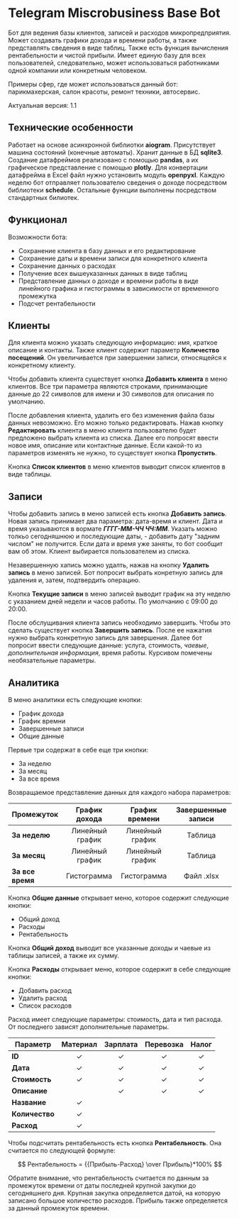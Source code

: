 # Telegram Miscrobusiness Base Bot
Бот для ведения базы клиентов, записей и расходов микропредприятия. Может создавать графики дохода и времени работы, а также представлять сведения в виде таблиц. Также есть функция вычисления рентабельности и чистой прибыли. Имеет единую базу для всех пользователей, следовательно, может использоваться работниками одной компании или конкретным человеком.

Примеры сфер, где может использоваться данный бот: парикмахерская, салон красоты, ремонт техники, автосервис.

Актуальная версия: 1.1
## Технические особенности
Работает на основе асинхронной библиотки **aiogram**. Присутствует машина состояний (конечные автоматы). Хранит данные в БД **sqlite3**. Создание датафреймов реализовано с помощью **pandas**, а их графическое представление с помощью **plotly**. Для конвертации датафрейма в Excel файл нужно установить модуль **openpyxl**. Каждую неделю бот отправляет пользователю сведения о доходе посредством библиотеки **schedule**. Остальные функции выполнены посредством стандартных билиотек.
## Функционал
Возможности бота:
- Сохранение клиента в базу данных и его редактирование
- Сохранение даты и времени записи для конкретного клиента
- Сохранение данных о расходах
- Получение всех вышеуказанных данных в виде таблиц
- Представление данных о доходе и времени работы в виде линейного графика и гистограммы в зависимости от временного промежутка
- Подсчет рентабельности
## Клиенты
Для клиента можно указать следующую информацию: имя, краткое описание и контакты. Также клиент содержит параметр **Количество посещений**. Он увеличивается при завершении записи, относящейся к конкретному клиенту.

Чтобы добавить клиента существует кнопка **Добавить клиента** в меню клиентов. Все три параметра являются строками, принимающие данные до 22 символов для имени и 30 символов для описания по умолчанию.

После добавления клиента, удалить его без изменения файла базы данных невозможно. Его можно только редактировать. Нажав кнопку **Редактировать** клиента в меню клиента пользователю будет предложено выбрать клиента из списка. Далее его попросят ввести новое имя, описание или контактные данные. Если какой-то из параметров изменять не нужно, то существует кнопка **Пропустить**.

Кнопка **Список клиентов** в меню клиентов выводит список клиентов в виде таблицы.
## Записи
Чтобы добавить запись в меню записей есть кнопка **Добавить запись**. Новая запись принимает два параметра: дата-время и клиент. Дата и время указываются в вормате ***ГГГГ-ММ-ЧЧ ЧЧ:ММ***. Указать можно толкьо сегодняшнюю и последующие даты, - добавить дату "задним числом" не получится. Если дата и время уже заняты, то бот сообщит вам об этом. Клиент выбирается пользователем из списка.

Незавершенную хапись можно удалть, нажав на кнопку **Удалить запись** в меню записей. Бот попросит выбрать конретную запись для удаления и, затем, подтвердить операцию.

Кнопка **Текущие записи** в меню записей выводит график на эту неделю с указанием дней недели и часов работы. По умолчанию с 09:00 до 20:00.

После обслущивания клиента запись необходимо завершить. Чтобы это сделать существует кнопка **Завершить запись**. После ее нажатия нужно выбрать конкретную запись для завершения. Далее бот попросит ввести следующие данные: услуга, стоимость, *чаевые*, *дополнительная информация*, время работы. Курсивом помечены необязательные параметры.
## Аналитика
В меню аналитики есть следующие кнопки:
- График дохода
- График времни
- Завершенные записи
- Общие данные

Первые три содержат в себе еще три кнопки:
- За неделю
- За месяц
- За все время

Возвращаемое представление данных для каждого набора параметров:

| Промежуток | График дохода | График времени | Завершенные записи |
| --- | :---: | :---: | :---: |
| **За неделю** | Линейный график | Линейный график | Таблица |
| **За месяц** | Линейный график | Линейный график | Таблица |
| **За все время** | Гистограмма | Гистограмма | Файл .xlsx |

Кнопка **Общие данные** открывает меню, которое содержит следующие кнопки:
- Общий доход
- Расходы
- Рентабельность

Кнопка **Общий доход** выводит все указанные доходы и чаевые из таблицы записей, а также их сумму.

Кнопка **Расходы** открывает меню, которое содержит в себе следующие кнопки:
- Добавить расход
- Удалить расход
- Список расходов

Расход имеет следующие параметры: стоимость, дата и тип расхода. От последнего зависят дополнительные параметры.

| Параметр | Материал | Зарплата | Перевозка | Налог |
| --- | :---: | :---: | :---: | :---: |
| **ID** | ✓ | ✓ | ✓ | ✓ |
| **Дата** | ✓ | ✓ | ✓ | ✓ |
| **Стоимость** | ✓ | ✓ | ✓ | ✓ |
| **Описание** | | ✓ | ✓ | ✓ |
| **Название** | ✓ | | | |
| **Количество** | ✓ | | | |
| **Расход** | ✓ | | | |

Чтобы подсчитать рентабельность есть кнопка **Рентабельность**. Она считается по следующей формуле:

$$ Рентабельность = {{Прибыль-Расход} \over Прибыль}*100% $$

Обратите внимание, что рентабельность считается по данным за промежуток времени от даты последней крупной закупки до сегодняшнего дня. Крупная закупка определяется датой, на которую записано большое количество расходов. Прибыль также определяется за данный промежуток времени.
